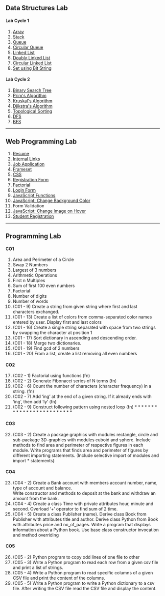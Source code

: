 ## Data Structures Lab

#### Lab Cycle 1
1. [Array](ads/array.c)
2. [Stack](ads/stack.c)
3. [Queue](ads/queue.c)
4. [Circular Queue](ads/circularqueue.c)
5. [Linked List](ads/linkedlist.c)
6. [Doubly Linked List](ads/doubly_ll.c)
7. [Circular Linked List](ads/circular_ll.c)
8. [Set using Bit String](ads/set.c)

#### Lab Cycle 2
1. [Binary Search Tree](ads/bst.c)
2. [Prim's Algorithm](ads/prims.c)
3. [Kruskal's Algorithm](ads/kruskals.c)
4. [Djikstra's Algorithm](ads/djikstras.c)
5. [Topological Sorting](ads/topologicalsort.c)
6. [DFS](ads/dfs.c)
7. [BFS](ads/bfs.c)


---


## Web Programming Lab

1. [Resume](web/resume)
2. [Internal Links](web/links.html)
3. [Job Application](web/forms.html)
4. [Frameset](web/css)
5. [CSS](web/css)
6. [Registration Form](web/job_application)
7. [Factorial](web/factorial)
8. [Login Form](web/login)
9. [JavaScript Functions](web/js_fns.html)
10. [JavaScript: Change Background Color](web/bgcolor.html)
11. Form Validation
12. [JavaScript: Change Image on Hover](web/hover.html)
13. [Student Registration](web/student_registration)


---


## Programming Lab

#### CO1
1. Area and Perimeter of a Circle
2. Swap 2 Numbers
3. Largest of 3 numbers
4. Arithmetic Operations
5. First n Multiples
6. Sum of first 100 even numbers
7. Factorial
8. Number of digits
9. Number of words
10. (C01 - 9) Create a string from given string where first and last characters exchanged. 
11. (C01 - 13) Create a list of colors from comma-separated color names entered by user. Display first and last colors
12. (C01 - 16) Create a single string separated with space from two strings by swapping the character at position 1
13. (C01 - 17) Sort dictionary in ascending and descending order. 
14. (C01 - 18) Merge two dictionaries.
15. (C01 - 19) Find gcd of 2 numbers
16. (C01 - 20) From a list, create a list removing all even numbers

#### CO2
17. (C02 - 1) Factorial using functions (fn)
18. (C02 - 2) Generate Fibonacci series of N terms (fn)
19. (C02 - 6) Count the number of characters (character frequency) in a string. (fn)
20. (C02 - 7) Add ‘ing’ at the end of a given string. If it already ends with ‘ing’, then add ‘ly’ (fn)
21. (C02 - 9) Construct following pattern using nested loop (fn)
                            *
                            * *
                            * * *
                            * * * *
                            * * * * *
                            * * * *
                            * * *
                            * *
                            *

#### CO3
22. (C03 - 2) Create a package graphics with modules rectangle, circle and sub-package 3D-graphics with modules cuboid and sphere. Include methods to find area and perimeter of respective figures in each module. Write programs that finds area and perimeter of figures by different importing statements. (Include selective import of modules and import * statements) 

#### CO4
23. (C04 - 2) Create a Bank account with members account number, name, type of account and balance.  
Write constructor and methods to deposit at the bank and withdraw an amount from the bank.
24. (C04 - 4) Create a class Time with private attributes hour, minute and second. Overload ‘+’ operator to
find sum of 2 time.
25. (C04 - 5) Create a class Publisher (name). Derive class Book from Publisher with attributes title  and author. Derive class Python from Book with attributes price and no_of_pages. Write  a program that displays information about a Python book. Use base class constructor invocation and method overriding

#### CO5
26. (C05 - 2) Python program to copy odd lines of one file to other
27. (C05 - 3) Write a Python program to read each row from a given csv file and print a list of strings.
28. (C05 - 4) Write a Python program to read specific columns of a given CSV file and print the content of the columns.
29. (C05 - 5) Write a Python program to write a Python dictionary to a csv file. After writing the CSV file read the CSV file and display the content. 
